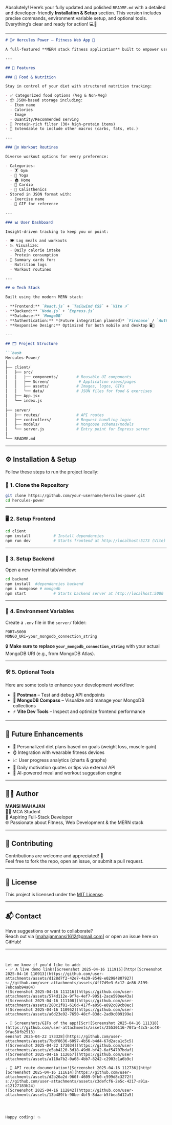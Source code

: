 Absolutely! Here’s your fully updated and polished `README.md` with a detailed and developer-friendly **Installation & Setup** section. This version includes precise commands, environment variable setup, and optional tools. Everything’s clear and ready for action! 💻🚀

---

```markdown
# 🏋️‍♂️ Hercules Power – Fitness Web App 💪

A full-featured **MERN stack fitness application** built to empower users in reaching their health goals. From personalized food tracking to categorized workout routines and a clean, responsive interface—**Hercules Power** is your ultimate fitness companion. 🏆

---

## 🚀 Features

### 🥗 Food & Nutrition

Stay in control of your diet with structured nutrition tracking:

- ✅ Categorized food options (Veg & Non-Veg)
- 📦 JSON-based storage including:
  - Item name
  - Calories
  - Image
  - Quantity/Recommended serving
- 💪 Protein-rich filter (30+ high-protein items)
- 🧩 Extendable to include other macros (carbs, fats, etc.)

---

### 🧘‍♀️ Workout Routines

Diverse workout options for every preference:

- Categories:
  - 🏋️ Gym
  - 🧘 Yoga
  - 🏠 Home
  - 🏃 Cardio
  - 🧗 Calisthenics
- Stored in JSON format with:
  - Exercise name
  - 🔁 GIF for reference

---

### 📊 User Dashboard

Insight-driven tracking to keep you on point:

- 🍽️ Log meals and workouts
- 📉 Visualize:
  - Daily calorie intake
  - Protein consumption
- 🧾 Summary cards for:
  - Nutrition logs
  - Workout routines

---

## ⚙️ Tech Stack

Built using the modern MERN stack:

- **Frontend:** `React.js` + `Tailwind CSS` + `Vite ⚡`
- **Backend:** `Node.js` + `Express.js`
- **Database:** `MongoDB`
- **Authentication:** *(Future integration planned)* `Firebase` / `Auth0`
- **Responsive Design:** Optimized for both mobile and desktop 🖥️📱

---

## 🗂️ Project Structure

```bash
Hercules-Power/
│
├── client/
│   ├── src/
│   │   ├── components/        # Reusable UI components
│   │   ├── Screen/             # Application views/pages
│   │   ├── assets/            # Images, logos, GIFs
│   │   └── data/              # JSON files for food & exercises
│   ├── App.jsx
│   └── index.js
│
├── server/
│   ├── routes/                # API routes
│   ├── controllers/           # Request handling logic
│   ├── models/                # Mongoose schemas/models
│   └── server.js              # Entry point for Express server
│
└── README.md
```

---

## ⚙️ Installation & Setup

Follow these steps to run the project locally:

### 📁 1. Clone the Repository

```bash
git clone https://github.com/your-username/hercules-power.git
cd hercules-power
```

---

### 🖥️ 2. Setup Frontend

```bash
cd client
npm install          # Install dependencies
npm run dev          # Starts frontend at http://localhost:5173 (Vite)
```

---

### 🔧 3. Setup Backend

Open a new terminal tab/window:

```bash
cd backend 
npm install  #dependencies backend
npm i mongoose # mongodb
npm start            # Starts backend server at http://localhost:5000
```

---

### 🌱 4. Environment Variables

Create a `.env` file in the `server/` folder:

```env
PORT=5000
MONGO_URI=your_mongodb_connection_string
```

🔒 **Make sure to replace `your_mongodb_connection_string`** with your actual MongoDB URI (e.g., from MongoDB Atlas).

---

### 🛠️ 5. Optional Tools

Here are some tools to enhance your development workflow:

- 🧪 **Postman** – Test and debug API endpoints
- 🧭 **MongoDB Compass** – Visualize and manage your MongoDB collections
- ⚡ **Vite Dev Tools** – Inspect and optimize frontend performance

---

## 🧠 Future Enhancements

- 🥗 Personalized diet plans based on goals (weight loss, muscle gain)
- ⌚ Integration with wearable fitness devices
- 📈 User progress analytics (charts & graphs)
- 💬 Daily motivation quotes or tips via external API
- 🤖 AI-powered meal and workout suggestion engine

---

## 🧑‍💻 Author

**MANSI MAHAJAN**  
👨‍🎓 MCA Student  
🚀 Aspiring Full-Stack Developer  
🌐 Passionate about Fitness, Web Development & the MERN stack  

---

## 🤝 Contributing

Contributions are welcome and appreciated! 🙌  
Feel free to fork the repo, open an issue, or submit a pull request.

---

## 📄 License

This project is licensed under the [MIT License](LICENSE).

---

## 📬 Contact

Have suggestions or want to collaborate?  
Reach out via [mahajanmansi1612@gmail.com] or open an issue here on GitHub!

---
```![Screenshot 2025-04-22 172542](https://github.com/user-attachments/assets/4e687229-932f-47e2-b6a7-4afe49f0a041)


Let me know if you'd like to add:
- ✅ A live demo link![Screenshot 2025-04-16 111915](http![Screenshot 2025-04-16 110913](https://github.com/user-attachments/assets/d128d7f2-42e7-4a39-8548-e02984807927)
s://github.com/user-attachments/assets/4ff7d9e3-6c12-4e86-8199-7ebcaab94a04)
![Screenshot 2025-04-16 111216](https://github.com/user-attachments/assets/574d112e-9f7e-4ef7-9951-2ace590ee43a)
![Screenshot 2025-04-16 111108](https://github.com/user-attachments/assets/280c1f81-610d-417f-a056-e892c89cb0ec)
![Screenshot 2025-04-16 110952](https://github.com/user-attachments/assets/a6d23e92-7650-48cf-83dc-2ad9c009199e)

- 📸 Screenshots/GIFs of the app![Scr![Screenshot 2025-04-16 111318](https://github.com/user-attachments/assets/25530116-707a-43c5-ac48-9fae58fb2513)
eenshot 2025-04-22 173328](https://github.com/user-attachments/assets/7bdf8636-6097-4b56-b4d4-67d2aca1c5c5)
![Screenshot 2025-04-22 173034](https://github.com/user-attachments/assets/e5ab4120-3d18-49d0-bf42-6af54707bdaf)
![Screenshot 2025-04-16 112657](https://github.com/user-attachments/assets/a118a7b2-0a68-4bb7-8242-c2903c1a6b9c)

- 🧪 API route documentation![Screenshot 2025-04-16 112736](http![Screenshot 2025-04-16 111614](https://github.com/user-attachments/assets/d2b26a2d-960f-4609-9fb0-c599d8c3272f)
s://github.com/user-attachments/assets/c3defcf6-2e5c-4217-a91a-c12127183b24)
![Screenshot 2025-04-16 112842](https://github.com/user-attachments/assets/13b489fb-90be-4bf5-8daa-b5fbea5d12a5)




Happy coding! 💥
